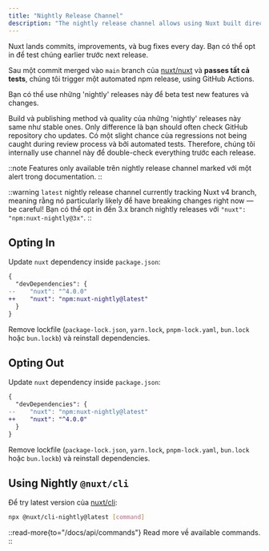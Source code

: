 ```yaml
---
title: "Nightly Release Channel"
description: "The nightly release channel allows using Nuxt built directly from the latest commits to the repository."
---
```


Nuxt lands commits, improvements, và bug fixes every day. Bạn có thể opt in để test chúng earlier trước next release.

Sau một commit merged vào `main` branch của [nuxt/nuxt](https://github.com/nuxt/nuxt) và **passes tất cả tests**, chúng tôi trigger một automated npm release, using GitHub Actions.

Bạn có thể use những 'nightly' releases này để beta test new features và changes.

Build và publishing method và quality của những 'nightly' releases này same như stable ones. Only difference là bạn should often check GitHub repository cho updates. Có một slight chance của regressions not being caught during review process và bởi automated tests. Therefore, chúng tôi internally use channel này để double-check everything trước each release.

::note
Features only available trên nightly release channel marked với một alert trong documentation.
::

::warning
`latest` nightly release channel currently tracking Nuxt v4 branch, meaning rằng nó particularly likely để have breaking changes right now &mdash; be careful! Bạn có thể opt in đến 3.x branch nightly releases với `"nuxt": "npm:nuxt-nightly@3x"`.
::

## Opting In

Update `nuxt` dependency inside `package.json`:

```diff [package.json]
{
  "devDependencies": {
--    "nuxt": "^4.0.0"
++    "nuxt": "npm:nuxt-nightly@latest"
  }
}
```

Remove lockfile (`package-lock.json`, `yarn.lock`, `pnpm-lock.yaml`, `bun.lock` hoặc `bun.lockb`) và reinstall dependencies.

## Opting Out

Update `nuxt` dependency inside `package.json`:

```diff [package.json]
{
  "devDependencies": {
--    "nuxt": "npm:nuxt-nightly@latest"
++    "nuxt": "^4.0.0"
  }
}
```

Remove lockfile (`package-lock.json`, `yarn.lock`, `pnpm-lock.yaml`, `bun.lock` hoặc `bun.lockb`) và reinstall dependencies.

## Using Nightly `@nuxt/cli`

Để try latest version của [nuxt/cli](https://github.com/nuxt/cli):

```bash [Terminal]
npx @nuxt/cli-nightly@latest [command]
```

::read-more{to="/docs/api/commands"}
Read more về available commands.
::
